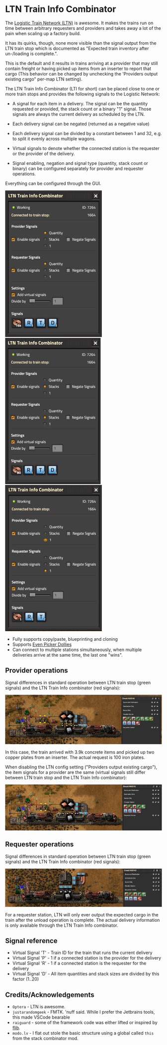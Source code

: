 # LTN Train Info Combinator

The [Logistic Train Network (LTN)](https://mods.factorio.com/mod/LogisticTrainNetwork) is awesome. It makes the trains run on time between arbitrary requesters and providers and takes away a lot of the pain when scaling up a factory build.

It has its quirks, though, none more visible than the signal output from the LTN train stop which is documented as "Expected train inventory after un-/loading is complete.".

This is the default and it results in trains arriving at a provider that may still contain freight or having picked up items from an inserter to report that cargo (This behavior can be changed by unchecking the 'Providers output existing cargo" per-map LTN setting).

The LTN Train Info Combinator (LTI for short) can be placed close to one or more train stops and provides the following signals to the Logistic Network:

- A signal for each item in a delivery. The signal can be the quantity requested or provided, the stack count or a binary "1" signal. Those signals are always the current delivery as scheduled by the LTN.

- Each delivery signal can be negated (returned as a negative value)
- Each delivery signal can be divided by a constant between 1 and 32, e.g. to split it evenly across multiple wagons.
- Virtual signals to denote whether the connected station is the requester or the provider of the delivery.
- Signal enabling, negation and signal type (quantity, stack count or binary) can be configured separately for provider and requester operations.

Everything can be configured through the GUI.

![image1](https://github.com/hgschmie/factorio-ltn-train-info/raw/main/portal/img-m1.png) ![image1](https://github.com/hgschmie/factorio-ltn-train-info/raw/main/portal/img-m2.png) ![image1](https://github.com/hgschmie/factorio-ltn-train-info/raw/main/portal/img-m3.png)

- Fully supports copy/paste, blueprinting and cloning
- Supports [Even Picker Dollies](https://mods.factorio.com/mod/even-pickier-dollies)
- Can connect to multiple stations simultaneously, when multiple deliveries arrive at the same time, the last one "wins".

## Provider operations

Signal differences in standard operation between LTN train stop (green signals) and the LTN Train Info combinator (red signals):

![image1](https://github.com/hgschmie/factorio-ltn-train-info/raw/main/portal/img-1.png)

In this case, the train arrived with 3.9k concrete items and picked up two copper plates from an inserter. The actual request is 100 iron plates.

When disabling the LTN config setting ("Providers output existing cargo"), the item signals for a provider are the same (virtual signals still differ between LTN train stop and the LTN Train Info combinator):

![image2](https://github.com/hgschmie/factorio-ltn-train-info/raw/main/portal/img-2.png)

## Requester operations

Signal differences in standard operation between LTN train stop (green signals) and the LTN Train Info combinator (red signals):

![image1](https://github.com/hgschmie/factorio-ltn-train-info/raw/main/portal/img-3.png)

For a requester station, LTN will only ever output the expected cargo in the train after the unload operation is complete. The actual delivery information is only available through the LTN Train Info combinator.

## Signal reference

- Virtual Signal 'T' - Train ID for the train that runs the current delivery
- Virtual Signal 'P' - 1 if a connected station is the provider for the delivery
- Virtual Signal 'R' - 1 if a connected station is the requester for the delivery
- Virtual Signal 'D' - All item quantities and stack sizes are divided by this factor (1..20)

## Credits/Acknowledgements

- `Optera` - LTN is awesome.
- `justarandomgeek` - FMTK. 'nuff said. While I prefer the Jetbrains tools, this made VSCode bearable
- `raiguard` - some of the framework code was either lifted or inspired by [flib](https://mods.factorio.com/mod/flib).
- `modo.lv` - I flat out stole the basic structure using a global called `this` from the stack combinator mod.
